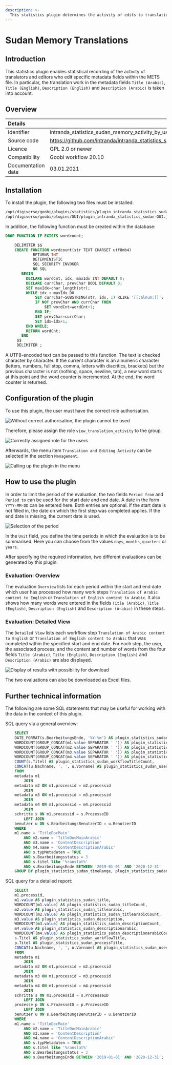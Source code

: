 ```yaml
---
description: >-
  This statistics plugin determines the activity of edits to translations within specific metadata fields.
---
```


# Sudan Memory Translations

## Introduction

This statistics plugin enables statistical recording of the activity of translators and editors who edit specific metadata fields within the METS file. In particular, the translation work in the metadata fields `Title (Arabic)`, `Title (English)`, `Description (English)` and `Description (Arabic)` is taken into account.

## Overview

| Details |  |
| :--- | :--- |
| Identifier | intranda_statistics_sudan_memory_activity_by_user |
| Source code | https://github.com/intranda/intranda_statistics_sudan_memory_activity_by_user |
| Licence | GPL 2.0 or newer |
| Compatibility | Goobi workflow 20.10 |
| Documentation date | 03.01.2021 |

## Installation

To install the plugin, the following two files must be installed:

```bash
/opt/digiverso/goobi/plugins/statistics/plugin_intranda_statistics_sudan.jar
/opt/digiverso/goobi/plugins/GUI/plugin_intranda_statistics_sudan-GUI.jar
```

In addition, the following function must be created within the database:

```sql
DROP FUNCTION IF EXISTS wordcount;

    DELIMITER $$
    CREATE FUNCTION wordcount(str TEXT CHARSET utf8mb4)
            RETURNS INT
            DETERMINISTIC
            SQL SECURITY INVOKER
            NO SQL
       BEGIN
         DECLARE wordCnt, idx, maxIdx INT DEFAULT 0;
         DECLARE currChar, prevChar BOOL DEFAULT 0;
         SET maxIdx=char_length(str);
         WHILE idx < maxIdx DO
             SET currChar=SUBSTRING(str, idx, 1) RLIKE '[[:alnum:]]';
             IF NOT prevChar AND currChar THEN
                 SET wordCnt=wordCnt+1;
             END IF;
             SET prevChar=currChar;
             SET idx=idx+1;
         END WHILE;
         RETURN wordCnt;
       END
     $$
     DELIMITER ;
```

A UTF8-encoded text can be passed to this function. The text is checked character by character. If the current character is an alnumeric character (letters, numbers, full stop, comma, letters with diacritics, brackets) but the previous character is not (nothing, space, newline, tab), a new word starts at this point and the word counter is incremented. At the end, the word counter is returned.

## Configuration of the plugin

To use this plugin, the user must have the correct role authorisation.

![Without correct authorisation, the plugin cannot be used](../.gitbook/assets/intranda_statistics_sudan_memory1_en.png)

Therefore, please assign the role `view_translation_activity` to the group.

![Correctly assigned role f&#xFC;r the users](../.gitbook/assets/intranda_statistics_sudan_memory2_en.png)

Afterwards, the menu item `Translation and Editing Activity` can be selected in the section `Management`.

![Calling up the plugin in the menu](../.gitbook/assets/intranda_statistics_sudan_memory3_en.png)

## How to use the plugin

In order to limit the period of the evaluation, the two fields `Period from` and `Period to` can be used for the start date and end date. A date in the form `YYYY-MM-DD` can be entered here. Both entries are optional. If the start date is not filled in, the date on which the first step was completed applies. If the end date is missing, the current date is used.

![Selection of the period](../.gitbook/assets/intranda_statistics_sudan_memory4_en.png)

In the `Unit` field, you define the time periods in which the evaluation is to be summarised. Here you can choose from the values `days`, `months`, `quarters` or `years`.

After specifying the required information, two different evaluations can be generated by this plugin:

### Evaluation: Overview

The evaluation `Overview` lists for each period within the start and end date which user has processed how many work steps `Translation of Arabic content to English` or `Translation of English content to Arabic`. It also shows how many words were entered in the fields `Title (Arabic)`, `Title (English)`, `Description (English)` and `Description (Arabic)` in these steps.

### Evaluation: Detailed View

The `Detailed View` lists each workflow step `Translation of Arabic content to English` or `Translation of English content to Arabic` that was completed within the specified start and end date.
For each step, the user, the associated process, and the content and number of words from the four fields `Title (Arabic)`, `Title (English)`, `Description (English)` and `Description (Arabic)` are also displayed.

![Display of results with possibility for download](../.gitbook/assets/intranda_statistics_sudan_memory5_en.png)

The two evaluations can also be downloaded as Excel files.

## Further technical information

The following are some SQL statements that may be useful for working with the data in the context of this plugin.

SQL query via a general overview:

```sql
    SELECT
    DATE_FORMAT(s.BearbeitungsEnde, '%Y-%m') AS plugin_statistics_sudan_timeRange,
    WORDCOUNT(GROUP_CONCAT(m1.value SEPARATOR ' ')) AS plugin_statistics_sudan_titleCount,
    WORDCOUNT(GROUP_CONCAT(m2.value SEPARATOR ' ')) AS plugin_statistics_sudan_titlearabicCount,
    WORDCOUNT(GROUP_CONCAT(m3.value SEPARATOR ' ')) AS plugin_statistics_sudan_descriptionCount,
    WORDCOUNT(GROUP_CONCAT(m4.value SEPARATOR ' ')) AS plugin_statistics_sudan_descriptionarabicCount,
    COUNT(s.Titel) AS plugin_statistics_sudan_workflowTitleCount,
    CONCAT(u.Nachname, ', ', u.Vorname) AS plugin_statistics_sudan_userName
    FROM
    metadata m1
        JOIN
    metadata m2 ON m1.processid = m2.processid
        JOIN
    metadata m3 ON m1.processid = m3.processid
        JOIN
    metadata m4 ON m1.processid = m4.processid
        JOIN
    schritte s ON m1.processid = s.ProzesseID
        LEFT JOIN
    benutzer u ON s.BearbeitungsBenutzerID = u.BenutzerID
    WHERE
    m1.name = 'TitleDocMain'
        AND m2.name = 'TitleDocMainArabic'
        AND m3.name = 'ContentDescription'
        AND m4.name = 'ContentDescriptionArabic'
        AND s.typMetadaten = TRUE
        AND s.Bearbeitungsstatus = 3
        AND s.titel like '%ranslat%'
        AND s.BearbeitungsEnde BETWEEN '2019-01-01' AND '2020-12-31'
    GROUP BY plugin_statistics_sudan_timeRange, plugin_statistics_sudan_userName;
```

SQL query for a detailed report:

```sql
    SELECT
    m1.processid,
    m1.value AS plugin_statistics_sudan_title,
    WORDCOUNT(m1.value) AS plugin_statistics_sudan_titleCount,
    m2.value AS plugin_statistics_sudan_titlearabic,
    WORDCOUNT(m2.value) AS plugin_statistics_sudan_titlearabicCount,
    m3.value AS plugin_statistics_sudan_description,
    WORDCOUNT(m3.value) AS plugin_statistics_sudan_descriptionCount,
    m4.value AS plugin_statistics_sudan_descriptionarabic,
    WORDCOUNT(m4.value) AS plugin_statistics_sudan_descriptionarabicCount,
    s.Titel AS plugin_statistics_sudan_workflowTitle,
    p.Titel AS plugin_statistics_sudan_processTitle,
    CONCAT(u.Nachname, ', ', u.Vorname) AS plugin_statistics_sudan_userName
    FROM
    metadata m1
        JOIN
    metadata m2 ON m1.processid = m2.processid
        JOIN
    metadata m3 ON m1.processid = m3.processid
        JOIN
    metadata m4 ON m1.processid = m4.processid
        JOIN
    schritte s ON m1.processid = s.ProzesseID
        LEFT JOIN
    prozesse p ON s.ProzesseID = p.ProzesseID
        LEFT JOIN
    benutzer u ON s.BearbeitungsBenutzerID = u.BenutzerID
    WHERE
    m1.name = 'TitleDocMain'
        AND m2.name = 'TitleDocMainArabic'
        AND m3.name = 'ContentDescription'
        AND m4.name = 'ContentDescriptionArabic'
        AND s.typMetadaten = TRUE
        AND s.titel like '%ranslat%'
        AND s.Bearbeitungsstatus = 3
        AND s.BearbeitungsEnde BETWEEN '2019-01-01' AND '2020-12-31';
```
